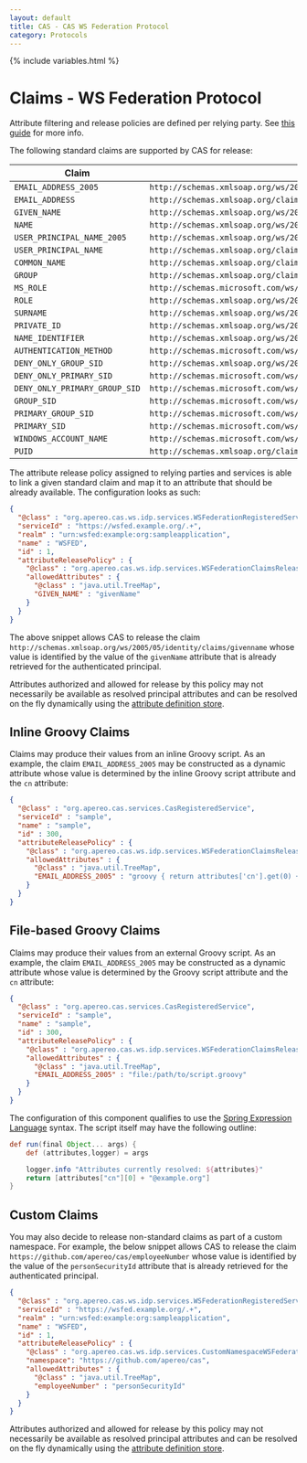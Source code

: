 ```yaml
---
layout: default
title: CAS - CAS WS Federation Protocol
category: Protocols
---
```


{% include variables.html %}

# Claims - WS Federation Protocol

Attribute filtering and release policies are defined per 
relying party. See [this guide](../integration/Attribute-Release-Policies.html) for more info.

The following standard claims are supported by CAS for release:

| Claim                         | Description                                                                       |
|-------------------------------|-----------------------------------------------------------------------------------|
| `EMAIL_ADDRESS_2005`          | `http://schemas.xmlsoap.org/ws/2005/05/identity/claims/emailaddress`              |
| `EMAIL_ADDRESS`               | `http://schemas.xmlsoap.org/claims/EmailAddress`                                  |
| `GIVEN_NAME`                  | `http://schemas.xmlsoap.org/ws/2005/05/identity/claims/givenname`                 |
| `NAME`                        | `http://schemas.xmlsoap.org/ws/2005/05/identity/claims/name`                      |
| `USER_PRINCIPAL_NAME_2005`    | `http://schemas.xmlsoap.org/ws/2005/05/identity/claims/upn`                       |
| `USER_PRINCIPAL_NAME`         | `http://schemas.xmlsoap.org/claims/UPN`                                           |
| `COMMON_NAME`                 | `http://schemas.xmlsoap.org/claims/CommonName`                                    |
| `GROUP`                       | `http://schemas.xmlsoap.org/claims/Group`                                         |
| `MS_ROLE`                     | `http://schemas.microsoft.com/ws/2008/06/identity/claims/role`                    |
| `ROLE`                        | `http://schemas.xmlsoap.org/ws/2005/05/identity/claims/role`                      |
| `SURNAME`                     | `http://schemas.xmlsoap.org/ws/2005/05/identity/claims/surname`                   |
| `PRIVATE_ID`                  | `http://schemas.xmlsoap.org/ws/2005/05/identity/claims/privatepersonalidentifier` |
| `NAME_IDENTIFIER`             | `http://schemas.xmlsoap.org/ws/2005/05/identity/claims/nameidentifier`            |
| `AUTHENTICATION_METHOD`       | `http://schemas.microsoft.com/ws/2008/06/identity/claims/authenticationmethod`    |
| `DENY_ONLY_GROUP_SID`         | `http://schemas.xmlsoap.org/ws/2005/05/identity/claims/denyonlysid`               |
| `DENY_ONLY_PRIMARY_SID`       | `http://schemas.microsoft.com/ws/2008/06/identity/claims/denyonlyprimarysid`      |
| `DENY_ONLY_PRIMARY_GROUP_SID` | `http://schemas.microsoft.com/ws/2008/06/identity/claims/denyonlyprimarygroupsid` |
| `GROUP_SID`                   | `http://schemas.microsoft.com/ws/2008/06/identity/claims/groupsid`                |
| `PRIMARY_GROUP_SID`           | `http://schemas.microsoft.com/ws/2008/06/identity/claims/primarygroupsid`         |
| `PRIMARY_SID`                 | `http://schemas.microsoft.com/ws/2008/06/identity/claims/primarysid`              |
| `WINDOWS_ACCOUNT_NAME`        | `http://schemas.microsoft.com/ws/2008/06/identity/claims/windowsaccountname`      |
| `PUID`                        | `http://schemas.xmlsoap.org/claims/PUID`                                          |

The attribute release policy assigned to relying parties and 
services is able to link a given standard claim and map it to an attribute
that should be already available. The configuration looks as such:

```json
{
  "@class" : "org.apereo.cas.ws.idp.services.WSFederationRegisteredService",
  "serviceId" : "https://wsfed.example.org/.+",
  "realm" : "urn:wsfed:example:org:sampleapplication",
  "name" : "WSFED",
  "id" : 1,
  "attributeReleasePolicy" : {
    "@class" : "org.apereo.cas.ws.idp.services.WSFederationClaimsReleasePolicy",
    "allowedAttributes" : {
      "@class" : "java.util.TreeMap",
      "GIVEN_NAME" : "givenName"
    }
  }
}
```

The above snippet allows CAS to release the 
claim `http://schemas.xmlsoap.org/ws/2005/05/identity/claims/givenname` whose value
is identified by the value of the `givenName` attribute that is already retrieved for the authenticated principal.

Attributes authorized and allowed for release by this policy may not necessarily be available
as resolved principal attributes and can be resolved on the fly dynamically
using the [attribute definition store](../integration/Attribute-Definitions.html).

## Inline Groovy Claims

Claims may produce their values from an inline Groovy 
script. As an example, the claim `EMAIL_ADDRESS_2005` may be constructed 
as a dynamic attribute whose value is determined by the inline Groovy script attribute and the `cn` attribute:

```json
{
  "@class" : "org.apereo.cas.services.CasRegisteredService",
  "serviceId" : "sample",
  "name" : "sample",
  "id" : 300,
  "attributeReleasePolicy" : {
    "@class" : "org.apereo.cas.ws.idp.services.WSFederationClaimsReleasePolicy",
    "allowedAttributes" : {
      "@class" : "java.util.TreeMap",
      "EMAIL_ADDRESS_2005" : "groovy { return attributes['cn'].get(0) + '@example.org' }"
    }
  }
}
```

## File-based Groovy Claims

Claims may produce their values from an external Groovy 
script. As an example, the claim `EMAIL_ADDRESS_2005` may be constructed 
as a dynamic attribute whose value is determined by the Groovy script attribute and the `cn` attribute:

```json
{
  "@class" : "org.apereo.cas.services.CasRegisteredService",
  "serviceId" : "sample",
  "name" : "sample",
  "id" : 300,
  "attributeReleasePolicy" : {
    "@class" : "org.apereo.cas.ws.idp.services.WSFederationClaimsReleasePolicy",
    "allowedAttributes" : {
      "@class" : "java.util.TreeMap",
      "EMAIL_ADDRESS_2005" : "file:/path/to/script.groovy"
    }
  }
}
```

The configuration of this component qualifies to use 
the [Spring Expression Language](../configuration/Configuration-Spring-Expressions.html) syntax. The script 
itself may have the following outline:

```groovy
def run(final Object... args) {
    def (attributes,logger) = args

    logger.info "Attributes currently resolved: ${attributes}"
    return [attributes["cn"][0] + "@example.org"]
}
```

## Custom Claims

You may also decide to release non-standard claims as part of a custom 
namespace. For example, the below snippet allows CAS to release the 
claim `https://github.com/apereo/cas/employeeNumber` whose value is 
identified by the value of the `personSecurityId` attribute that is 
already retrieved for the authenticated principal.

```json
{
  "@class" : "org.apereo.cas.ws.idp.services.WSFederationRegisteredService",
  "serviceId" : "https://wsfed.example.org/.+",
  "realm" : "urn:wsfed:example:org:sampleapplication",
  "name" : "WSFED",
  "id" : 1,
  "attributeReleasePolicy" : {
    "@class" : "org.apereo.cas.ws.idp.services.CustomNamespaceWSFederationClaimsReleasePolicy",
    "namespace": "https://github.com/apereo/cas",
    "allowedAttributes" : {
      "@class" : "java.util.TreeMap",
      "employeeNumber" : "personSecurityId"
    }
  }
}
```

Attributes authorized and allowed for release by this policy may not necessarily be available
as resolved principal attributes and can be resolved on the fly dynamically
using the [attribute definition store](../integration/Attribute-Definitions.html).
